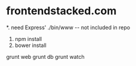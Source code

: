 frontendstacked.com
===================

*. need Express' ./bin/www -- not included in repo

1. npm install
2. bower install

grunt web
grunt db
grunt watch
